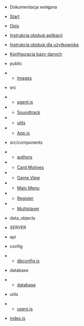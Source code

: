 - Dokumentacja wstępna

- [Start](/)
- [Opis](opis.md "Opis gry Klondike")
- [Instrukcja obsługi aplikacji](instrukcjaklient.md)
- [Instrukcja obsługi dla użytkownika](instrukcjauzytkownika.md)
- [Konfiguracja bazy danych](mysql.md)

- public

- - [Images](images.md)

- src

- - [agent.js](agent.md)
- - [Soundtrack](soundtrack.md)
- - [utils](utilsclient.md)
- - [App.js](clientapp.md)

- src/components
- - [authors](authors.md)
- - [Card Motives](cardmotives.md)
- - [Game View](gameview.md)
- - [Main Menu](mainmenu.md)
- - [Register](register.md)
- - [Multiplayer](multiplayer.md)

- data_objects

- SERVER

- api
- config
- - [dbconfig.js](dbconfig.md)
- database
- - [database](database.md)
- utils
- - [users.js](utils.md)
- [index.js](serverindex.md)
